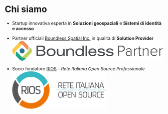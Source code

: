 #  Chi siamo

* Startup innovativa esperta in **Soluzioni geospaziali** e **Sistemi di identità e accesso**

* Partner ufficiali [Boundless Spatial Inc.](http://www.boundlessgeo.com) in qualità di **Solution Provider** ![boundless logo](css/img/bls.png)

* Socio fondatore [RIOS](http://www.reteitalianaopensource.net) - *Rete Italiana Open Source Professionale* ![rios logo](css/img/rios.png)
